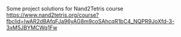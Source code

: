Some project solutions for Nand2Tetris course 
https://www.nand2tetris.org/course?fbclid=IwAR2dBAfqFJa96yAG8m9coSAhcqR1bC4_NQPR9JoXfd-3-3xM5JBYMCWq1Fw
